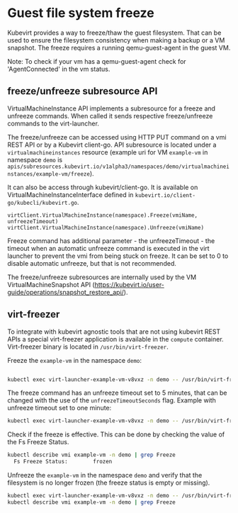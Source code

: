 # Guest file system freeze

Kubevirt provides a way to freeze/thaw the guest filesystem. That can be used to ensure the filesystem consistency
when making a backup or a VM snapshot. The freeze requires a running qemu-guest-agent in the guest VM.

Note: To check if your vm has a qemu-guest-agent check for 'AgentConnected' in the vm status.

## freeze/unfreeze subresource API

VirtualMachineInstance API implements a subresource for a freeze and unfreeze commands.
When called it sends respective freeze/unfreeze commands to the virt-launcher.

The freeze/unfreeze can be accessed using HTTP PUT command on a vmi REST API or by a Kubevirt client-go.
API subresource is located under a `virtualmachineinstances` resource
(example uri for VM `example-vm` in namespace `demo` is `apis/subresources.kubevirt.io/v1alpha3/namespaces/demo/virtualmachineinstances/example-vm/freeze`).

It can also be access through kubevirt/client-go. It is available on VirtualMachineInstanceInterface defined in `kubevirt.io/client-go/kubecli/kubevirt.go`.

```
virtClient.VirtualMachineInstance(namespace).Freeze(vmiName, unfreezeTimeout)
virtClient.VirtualMachineInstance(namespace).Unfreeze(vmiName)
```

Freeze command has additional parameter - the unfreezeTimeout - the timeout when an automatic unfreeze command is
executed in the virt launcher to prevent the vmi from being stuck on freeze. It can be set to 0 to disable 
automatic unfreeze, but that is not recommended.

The freeze/unfreeze subresources are internally used by the VM VirtualMachineSnapshot API
(https://kubevirt.io/user-guide/operations/snapshot_restore_api/).


## virt-freezer

To integrate with kubevirt agnostic tools that are not using kubevirt REST APIs a special virt-freezer application is
available in the `compute` container. Virt-freezer binary is located in `/usr/bin/virt-freezer`.

Freeze the `example-vm` in the namespace `demo`:
```bash

kubectl exec virt-launcher-example-vm-v8vxz -n demo -- /usr/bin/virt-freezer --freeze --namespace demo --name example-vm 
```
The freeze command has an unfreeze timeout set to 5 minutes, that can be changed with the use of the `unfreezeTimeoutSeconds` flag. 
Example with unfreeze timeout set to one minute:
```bash
kubectl exec virt-launcher-example-vm-v8vxz -n demo -- /usr/bin/virt-freezer --freeze --namespace demo --name example-vm --unfreezeTimeoutSeconds 60
```
Check if the freeze is effective. This can be done by checking the value of the Fs Freeze Status.
```bash
kubectl describe vmi example-vm -n demo | grep Freeze
  Fs Freeze Status:        frozen
```

Unfreeze the `example-vm` in the namespace `demo` and verify that the filesystem is no longer frozen (the freeze status is empty or missing).
```bash
kubectl exec virt-launcher-example-vm-v8vxz -n demo -- /usr/bin/virt-freezer --unfreeze --namespace demo --name example-vm
kubectl describe vmi example-vm -n demo | grep Freeze
```
